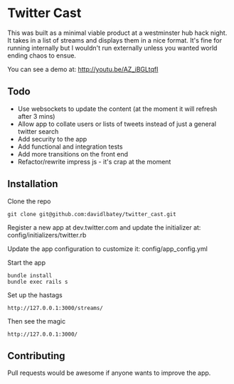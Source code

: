 # Twitter Cast

This was built as a minimal viable product at a westminster hub hack night. It takes in a list of streams
and displays them in a nice format. It's fine for running internally but I wouldn't run externally unless
you wanted world ending chaos to ensue.

You can see a demo at: http://youtu.be/AZ_iBGLtqfI

## Todo

- Use websockets to update the content (at the moment it will refresh after 3 mins)
- Allow app to collate users or lists of tweets instead of just a general twitter search
- Add security to the app
- Add functional and integration tests
- Add more transitions on the front end
- Refactor/rewrite impress js - it's crap at the moment

## Installation

Clone the repo

```
git clone git@github.com:davidlbatey/twitter_cast.git
```

Register a new app at dev.twitter.com and update the initializer at:
config/initializers/twitter.rb

Update the app configuration to customize it:
config/app_config.yml

Start the app

```
bundle install
bundle exec rails s
```

Set up the hastags

```
http://127.0.0.1:3000/streams/
```

Then see the magic

```
http://127.0.0.1:3000/
```

## Contributing

Pull requests would be awesome if anyone wants to improve the app.
